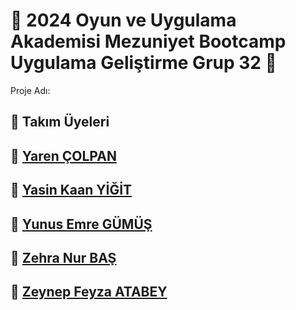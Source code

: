 # 📌 2024 Oyun ve Uygulama Akademisi Mezuniyet Bootcamp Uygulama Geliştirme Grup 32 📱
Proje Adı:  




## 🤖 Takım Üyeleri

## 🚀 [Yaren ÇOLPAN](https://www.linkedin.com/in/yarencolpan/)
## 🚀 [Yasin Kaan YİĞİT](https://www.linkedin.com/in/yasinkaanyigit1/)
## 🚀 [Yunus Emre GÜMÜŞ](https://www.linkedin.com/in/yunusemregumus/)
## 🚀 [Zehra Nur BAŞ](https://www.linkedin.com/in/zehranurba%C5%9F/)
## 🚀 [Zeynep Feyza ATABEY](https://www.linkedin.com/in/zeynepfeyzatabey/)
